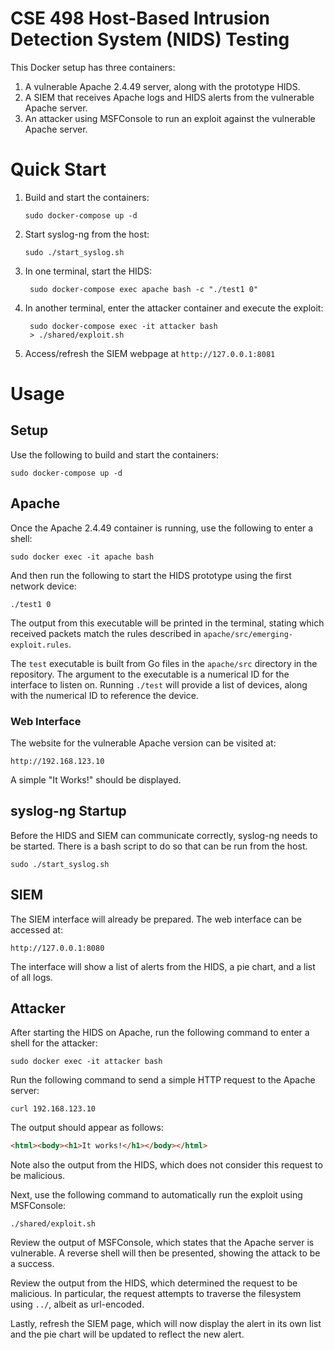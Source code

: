 # CSE 498 Host-Based Intrusion Detection System (NIDS) Testing

This Docker setup has three containers: 

1. A vulnerable Apache 2.4.49 server, along with the prototype HIDS.
2. A SIEM that receives Apache logs and HIDS alerts from the vulnerable Apache server.
3. An attacker using MSFConsole to run an exploit against the vulnerable Apache server.

# Quick Start

1. Build and start the containers:
    ```shell
   sudo docker-compose up -d 
   ```
2. Start syslog-ng from the host:
    ```shell
   sudo ./start_syslog.sh
   ```
3. In one terminal, start the HIDS:
   ```shell
    sudo docker-compose exec apache bash -c "./test1 0"
    ```
4. In another terminal, enter the attacker container and execute the exploit:
   ```shell
    sudo docker-compose exec -it attacker bash
    > ./shared/exploit.sh
    ```
5. Access/refresh the SIEM webpage at `http://127.0.0.1:8081`

# Usage

## Setup

Use the following to build and start the containers:

```
sudo docker-compose up -d
```

## Apache

Once the Apache 2.4.49 container is running, use the following to enter a shell:

```
sudo docker exec -it apache bash
```

And then run the following to start the HIDS prototype using the first network device:

```
./test1 0
```

The output from this executable will be printed in the terminal, stating which received packets match the rules described in `apache/src/emerging-exploit.rules`.

The `test` executable is built from Go files in the `apache/src` directory in the repository. The argument to the executable is a numerical ID for the interface to listen on. Running `./test` will provide a list of devices, along with the numerical ID to reference the device.

### Web Interface

The website for the vulnerable Apache version can be visited at:

```
http://192.168.123.10
```

A simple "It Works!" should be displayed.

## syslog-ng Startup

Before the HIDS and SIEM can communicate correctly, syslog-ng needs to be started. There is a bash script to do so that can be run from the host.

```shell
sudo ./start_syslog.sh
```

## SIEM

The SIEM interface will already be prepared. The web interface can be accessed at:

```
http://127.0.0.1:8080
```
The interface will show a list of alerts from the HIDS, a pie chart, and a list of all logs.

## Attacker

After starting the HIDS on Apache, run the following command to enter a shell for the attacker:

```
sudo docker exec -it attacker bash
```

Run the following command to send a simple HTTP request to the Apache server:

```
curl 192.168.123.10
```

The output should appear as follows:

```html
<html><body><h1>It works!</h1></body></html>
```

Note also the output from the HIDS, which does not consider this request to be malicious.

Next, use the following command to automatically run the exploit using MSFConsole:

```
./shared/exploit.sh
```

Review the output of MSFConsole, which states that the Apache server is vulnerable. A reverse shell will then be presented, showing the attack to be a success.

Review the output from the HIDS, which determined the request to be malicious. In particular, the request attempts to traverse the filesystem using `../`, albeit as url-encoded.

Lastly, refresh the SIEM page, which will now display the alert in its own list and the pie chart will be updated to reflect the new alert.